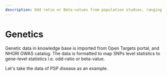 ```yaml
---
description: Odd ratio or Beta-values from population studies, ranging from -1 to 1
---
```


# Genetics

Genetic data in knowledge base is imported from Open Targets portal, and NHGRI GWAS catalog. The data is formatted to map SNPs level statistics to gene-level statistics i.e. odd-ratio or beta-value.

Let's take the data of PSP disease as an example.
